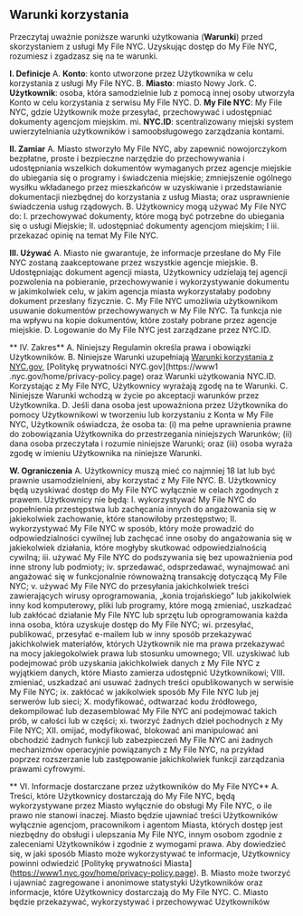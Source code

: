 ## Warunki korzystania

Przeczytaj uważnie poniższe warunki użytkowania (**Warunki**) przed skorzystaniem z usługi My File NYC. Uzyskując dostęp do My File NYC, rozumiesz i zgadzasz się na te warunki.

**I. Definicje**
A. **Konto**: konto utworzone przez Użytkownika w celu korzystania z usługi My File NYC.
B. **Miasto**: miasto Nowy Jork.
C. **Użytkownik**: osoba, która samodzielnie lub z pomocą innej osoby utworzyła Konto w celu korzystania z serwisu My File NYC.
D. **My File NYC**: My File NYC, gdzie Użytkownik może przesyłać, przechowywać i udostępniać dokumenty agencjom miejskim.
mi. **NYC.ID**: scentralizowany miejski system uwierzytelniania użytkowników i samoobsługowego zarządzania kontami.

**II. Zamiar**
A. Miasto stworzyło My File NYC, aby zapewnić nowojorczykom bezpłatne, proste i bezpieczne narzędzie do przechowywania i udostępniania wszelkich dokumentów wymaganych przez agencje miejskie do ubiegania się o programy i świadczenia miejskie; zmniejszenie ogólnego wysiłku wkładanego przez mieszkańców w uzyskiwanie i przedstawianie dokumentacji niezbędnej do korzystania z usług Miasta; oraz usprawnienie świadczenia usług rządowych.
B. Użytkownicy mogą używać My File NYC do:
I. przechowywać dokumenty, które mogą być potrzebne do ubiegania się o usługi Miejskie;
II. udostępniać dokumenty agencjom miejskim; I
iii. przekazać opinię na temat My File NYC.

**III. Używać**
A. Miasto nie gwarantuje, że informacje przesłane do My File NYC zostaną zaakceptowane przez wszystkie agencje miejskie.
B. Udostępniając dokument agencji miasta, Użytkownicy udzielają tej agencji pozwolenia na pobieranie, przechowywanie i wykorzystywanie dokumentu w jakimkolwiek celu, w jakim agencja miasta wykorzystałaby podobny dokument przesłany fizycznie.
C. My File NYC umożliwia użytkownikom usuwanie dokumentów przechowywanych w My File NYC. Ta funkcja nie ma wpływu na kopie dokumentów, które zostały pobrane przez agencje miejskie.
D. Logowanie do My File NYC jest zarządzane przez NYC.ID.

** IV. Zakres**
A. Niniejszy Regulamin określa prawa i obowiązki Użytkowników.
B. Niniejsze Warunki uzupełniają [Warunki korzystania z NYC.gov](https://www1.nyc.gov/home/terms-of-use.page), [Politykę prywatności NYC.gov](https://www1 .nyc.gov/home/privacy-policy.page) oraz Warunki użytkowania NYC.ID. Korzystając z My File NYC, Użytkownicy wyrażają zgodę na te Warunki.
C. Niniejsze Warunki wchodzą w życie po akceptacji warunków przez Użytkownika.
D. Jeśli dana osoba jest upoważniona przez Użytkownika do pomocy Użytkownikowi w tworzeniu lub korzystaniu z Konta w My File NYC, Użytkownik oświadcza, że osoba ta: (i) ma pełne uprawnienia prawne do zobowiązania Użytkownika do przestrzegania niniejszych Warunków; (ii) dana osoba przeczytała i rozumie niniejsze Warunki; oraz (iii) osoba wyraża zgodę w imieniu Użytkownika na niniejsze Warunki.

**W. Ograniczenia**
A. Użytkownicy muszą mieć co najmniej 18 lat lub być prawnie usamodzielnieni, aby korzystać z My File NYC.
B. Użytkownicy będą uzyskiwać dostęp do My File NYC wyłącznie w celach zgodnych z prawem. Użytkownicy nie będą:
I. wykorzystywać My File NYC do popełnienia przestępstwa lub zachęcania innych do angażowania się w jakiekolwiek zachowanie, które stanowiłoby przestępstwo;
II. wykorzystywać My File NYC w sposób, który może prowadzić do odpowiedzialności cywilnej lub zachęcać inne osoby do angażowania się w jakiekolwiek działania, które mogłyby skutkować odpowiedzialnością cywilną;
iii. używać My File NYC do podszywania się bez upoważnienia pod inne strony lub podmioty;
iv. sprzedawać, odsprzedawać, wynajmować ani angażować się w funkcjonalnie równoważną transakcję dotyczącą My File NYC;
v. używać My File NYC do przesyłania jakichkolwiek treści zawierających wirusy oprogramowania, „konia trojańskiego” lub jakikolwiek inny kod komputerowy, pliki lub programy, które mogą zmieniać, uszkadzać lub zakłócać działanie My File NYC lub sprzętu lub oprogramowania każda inna osoba, która uzyskuje dostęp do My File NYC;
wi. przesyłać, publikować, przesyłać e-mailem lub w inny sposób przekazywać jakichkolwiek materiałów, których Użytkownik nie ma prawa przekazywać na mocy jakiegokolwiek prawa lub stosunku umownego;
VII. uzyskiwać lub podejmować prób uzyskania jakichkolwiek danych z My File NYC z wyjątkiem danych, które Miasto zamierza udostępnić Użytkownikowi;
VIII. zmieniać, uszkadzać ani usuwać żadnych treści opublikowanych w serwisie My File NYC;
ix. zakłócać w jakikolwiek sposób My File NYC lub jej serwerów lub sieci;
X. modyfikować, odtwarzać kodu źródłowego, dekompilować lub dezasemblować My File NYC ani podejmować takich prób, w całości lub w części;
xi. tworzyć żadnych dzieł pochodnych z My File NYC;
XII. omijać, modyfikować, blokować ani manipulować ani obchodzić żadnych funkcji lub zabezpieczeń My File NYC ani żadnych mechanizmów operacyjnie powiązanych z My File NYC, na przykład poprzez rozszerzanie lub zastępowanie jakichkolwiek funkcji zarządzania prawami cyfrowymi.

** VI. Informacje dostarczane przez użytkowników do My File NYC**
A. Treści, które Użytkownicy dostarczają do My File NYC, będą wykorzystywane przez Miasto wyłącznie do obsługi My File NYC, o ile prawo nie stanowi inaczej. Miasto będzie ujawniać treści Użytkowników wyłącznie agencjom, pracownikom i agentom Miasta, których dostęp jest niezbędny do obsługi i ulepszania My File NYC, innym osobom zgodnie z zaleceniami Użytkowników i zgodnie z wymogami prawa. Aby dowiedzieć się, w jaki sposób Miasto może wykorzystywać te informacje, Użytkownicy powinni odwiedzić [Politykę prywatności Miasta] (https://www1.nyc.gov/home/privacy-policy.page).
B. Miasto może tworzyć i ujawniać zagregowane i anonimowe statystyki Użytkowników oraz informacje, które Użytkownicy dostarczają do My File NYC.
C. Miasto będzie przekazywać, wykorzystywać i przechowywać Użytkowników
